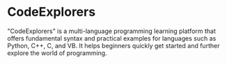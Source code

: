 # CodeExplorers
"CodeExplorers" is a multi-language programming learning platform that offers fundamental syntax and practical examples for languages such as Python, C++, C, and VB. It helps beginners quickly get started and further explore the world of programming.
